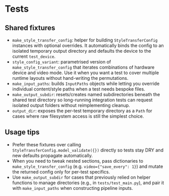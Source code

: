# Tests

## Shared fixtures

- `make_style_transfer_config`: helper for building `StyleTransferConfig`
 instances with optional overrides. It automatically binds the config to an
 isolated temporary output directory and defaults the device to the current
 `test_device`.
- `style_config_variant`: parametrised version of `make_style_transfer_config`
 that iterates combinations of hardware device and video mode. Use it when
 you want a test to cover multiple runtime layouts without hand-writing the
 permutations.
- `make_input_paths`: builds `InputPaths` objects while letting you override
 individual content/style paths when a test needs bespoke files.
- `make_output_subdir`: resets/creates named subdirectories beneath the shared
 test directory so long-running integration tests can request isolated output
 folders without reimplementing cleanup.
- `output_dir`: exposes the per-test temporary directory as a `Path` for
 cases where raw filesystem access is still the simplest choice.

## Usage tips

- Prefer these fixtures over calling `StyleTransferConfig.model_validate({})`
 directly so tests stay DRY and new defaults propagate automatically.
- When you need to tweak nested sections, pass dictionaries to
 `make_style_transfer_config` (e.g. `video={"save_every": 1}`) and mutate the
 returned config only for per-test specifics.
- Use `make_output_subdir` for cases that previously relied on helper
 functions to manage directories (e.g., in `tests/test_main.py`), and pair it
 with `make_input_paths` when constructing pipeline inputs.
